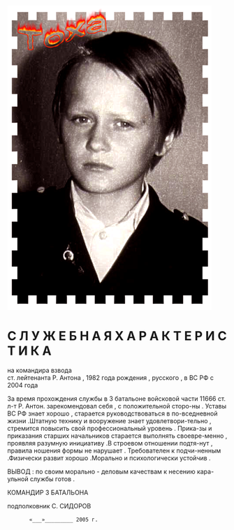 ![фото](https://github.com/djedra/portfolio/blob/main/images/%D1%82%D0%BE%D1%85%D0%B0.jpg)


# С Л У Ж Е Б Н А Я    Х А Р А К Т Е Р И С Т И К А

на  командира взвода   
ст. лейтенанта Р. Антона ,
1982  года рождения , русского  ,
в  ВС  РФ с  2004 года


За  время  прохождения  службы  в  3  батальоне  войсковой  части  11666  ст. л-т Р. Антон. зарекомендовал  себя ,  с  положительной   сторо-ны . Уставы  ВС  РФ  знает  хорошо , старается  руководствоваться  в  по-вседневной  жизни .Штатную  технику  и  вооружение  знает  удовлетвори-тельно , стремится  повысить  свой  профессиональный  уровень  . Прика-зы  и  приказания  старших  начальников  старается  выполнять  своевре-менно , проявляя  разумную  инициативу .В  строевом  отношении  подтя-нут , правила  ношения  формы  не  нарушает .  Требователен  к  подчи-ненным  .Физически  развит  хорошо .Морально  и  психологически  устойчив .


ВЫВОД : по  своим  морально  -  деловым  качествам  к  несению  кара-ульной  службы  готов .


КОМАНДИР  3  БАТАЛЬОНА

подполковник                    С. СИДОРОВ

           «___»_________ 2005 г.
